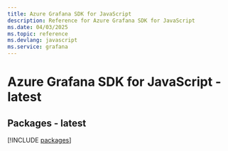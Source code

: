 ```yaml
---
title: Azure Grafana SDK for JavaScript
description: Reference for Azure Grafana SDK for JavaScript
ms.date: 04/03/2025
ms.topic: reference
ms.devlang: javascript
ms.service: grafana
---
```

# Azure Grafana SDK for JavaScript - latest
## Packages - latest
[!INCLUDE [packages](grafana-index.md)]